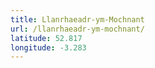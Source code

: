 ```yaml
---
title: Llanrhaeadr-ym-Mochnant
url: /llanrhaeadr-ym-mochnant/
latitude: 52.817
longitude: -3.283
---
```

